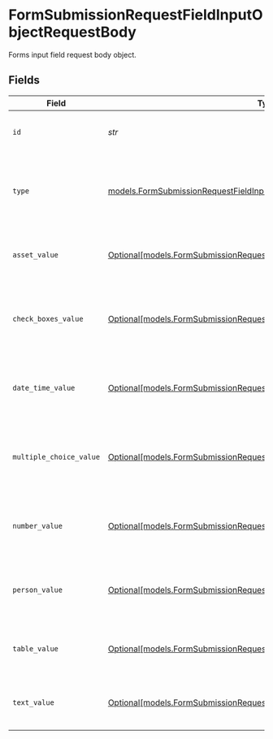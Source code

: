 # FormSubmissionRequestFieldInputObjectRequestBody

Forms input field request body object.


## Fields

| Field                                                                                                                                                | Type                                                                                                                                                 | Required                                                                                                                                             | Description                                                                                                                                          | Example                                                                                                                                              |
| ---------------------------------------------------------------------------------------------------------------------------------------------------- | ---------------------------------------------------------------------------------------------------------------------------------------------------- | ---------------------------------------------------------------------------------------------------------------------------------------------------- | ---------------------------------------------------------------------------------------------------------------------------------------------------- | ---------------------------------------------------------------------------------------------------------------------------------------------------- |
| `id`                                                                                                                                                 | *str*                                                                                                                                                | :heavy_check_mark:                                                                                                                                   | ID of the forms input field object.                                                                                                                  | 9814a1fa-f0c6-408b-bf85-51dc3bc71ac7                                                                                                                 |
| `type`                                                                                                                                               | [models.FormSubmissionRequestFieldInputObjectRequestBodyType](../models/formsubmissionrequestfieldinputobjectrequestbodytype.md)                     | :heavy_check_mark:                                                                                                                                   | Type of the field.  Valid values: `number`, `text`, `multiple_choice`, `check_boxes`, `datetime`, `asset`, `person`, `table`                         | number                                                                                                                                               |
| `asset_value`                                                                                                                                        | [Optional[models.FormSubmissionRequestAssetValueObjectRequestBody]](../models/formsubmissionrequestassetvalueobjectrequestbody.md)                   | :heavy_minus_sign:                                                                                                                                   | The value of an asset form input field. Only valid for asset form input fields.                                                                      |                                                                                                                                                      |
| `check_boxes_value`                                                                                                                                  | [Optional[models.FormSubmissionRequestCheckBoxesValueObjectRequestBody]](../models/formsubmissionrequestcheckboxesvalueobjectrequestbody.md)         | :heavy_minus_sign:                                                                                                                                   | The value of a check boxes form input field. Only valid for check boxes form input fields.                                                           |                                                                                                                                                      |
| `date_time_value`                                                                                                                                    | [Optional[models.FormSubmissionRequestDateTimeValueObjectRequestBody]](../models/formsubmissionrequestdatetimevalueobjectrequestbody.md)             | :heavy_minus_sign:                                                                                                                                   | The value of a datetime form input field. Only valid for datetime form input fields.                                                                 |                                                                                                                                                      |
| `multiple_choice_value`                                                                                                                              | [Optional[models.FormSubmissionRequestMultipleChoiceValueObjectRequestBody]](../models/formsubmissionrequestmultiplechoicevalueobjectrequestbody.md) | :heavy_minus_sign:                                                                                                                                   | The value of a multiple choice form input field. Only valid for multiple choice form input fields.                                                   |                                                                                                                                                      |
| `number_value`                                                                                                                                       | [Optional[models.FormSubmissionRequestNumberValueObjectRequestBody]](../models/formsubmissionrequestnumbervalueobjectrequestbody.md)                 | :heavy_minus_sign:                                                                                                                                   | The value of a number form input field. Only valid for number form input fields.                                                                     |                                                                                                                                                      |
| `person_value`                                                                                                                                       | [Optional[models.FormSubmissionRequestPersonValueObjectRequestBody]](../models/formsubmissionrequestpersonvalueobjectrequestbody.md)                 | :heavy_minus_sign:                                                                                                                                   | The value of an person form input field. Only valid for person form input fields.                                                                    |                                                                                                                                                      |
| `table_value`                                                                                                                                        | [Optional[models.FormSubmissionRequestTableValueObjectRequestBody]](../models/formsubmissionrequesttablevalueobjectrequestbody.md)                   | :heavy_minus_sign:                                                                                                                                   | The value of a table form input field. Only valid for table form input fields.                                                                       |                                                                                                                                                      |
| `text_value`                                                                                                                                         | [Optional[models.FormSubmissionRequestTextValueObjectRequestBody]](../models/formsubmissionrequesttextvalueobjectrequestbody.md)                     | :heavy_minus_sign:                                                                                                                                   | The value of a text form input field. Only valid for text form input fields.                                                                         |                                                                                                                                                      |